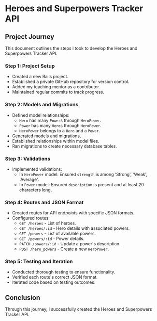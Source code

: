 # Heroes and Superpowers Tracker API

## Project Journey

This document outlines the steps I took to develop the Heroes and Superpowers Tracker API.

### Step 1: Project Setup

- Created a new Rails project.
- Established a private GitHub repository for version control.
- Added my teaching mentor as a contributor.
- Maintained regular commits to track progress.

### Step 2: Models and Migrations

- Defined model relationships:
  - `Hero` has many `Power`s through `HeroPower`.
  - `Power` has many `Hero`s through `HeroPower`.
  - `HeroPower` belongs to a `Hero` and a `Power`.
- Generated models and migrations.
- Established relationships within model files.
- Ran migrations to create necessary database tables.

### Step 3: Validations

- Implemented validations:
  - In `HeroPower` model: Ensured `strength` is among 'Strong', 'Weak', 'Average'.
  - In `Power` model: Ensured `description` is present and at least 20 characters long.

### Step 4: Routes and JSON Format

- Created routes for API endpoints with specific JSON formats.
- Configured routes:
  - `GET /heroes` - List of heroes.
  - `GET /heroes/:id` - Hero details with associated powers.
  - `GET /powers` - List of available powers.
  - `GET /powers/:id` - Power details.
  - `PATCH /powers/:id` - Update a power's description.
  - `POST /hero_powers` - Create a new `HeroPower`.

### Step 5: Testing and Iteration

- Conducted thorough testing to ensure functionality.
- Verified each route's correct JSON format.
- Iterated code based on testing outcomes.

## Conclusion

Through this journey, I successfully created the Heroes and Superpowers Tracker API.

